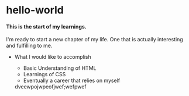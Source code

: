 # hello-world
<html>
  <head>
      <h4>This is the start of my learnings.</h4>
  </head>
  <p>I'm ready to start a new chapter of my life. One that is actually interesting and fulfilling to me.</p>
<ul>
  <li>What I would like to accomplish</li>
    <ul>
      <li>Basic Understanding of HTML</li>
      <li>Learnings of CSS</li>
      <li>Eventually a career that relies on myself</li>
      </ul
     </ul
asdvasvn  
 
 </html>
dveewpojwpeofjwef;wefpwef
